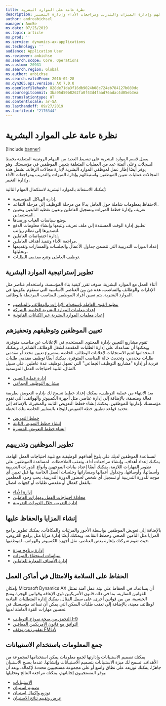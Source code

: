 ```yaml
---
title: نظرة عامة على الموارد البشرية
description: يعمل قسم الموارد البشرية على تبسيط العديد من المهام الروتينية المتعلقة بحفظ السجلات وعلى أتمتة عدد من العمليات المتعلقة بتعيين الموظفين في مؤسستك. وهو يوفر أيضًا إطار عمل لموظفي الموارد البشرية لإدارة مجالات الرقابة. تشمل هذه المجالات عمليات تعيين الموظفين واستبقائهم وإدارة الميزات والتدريب ومراجعات الأداء وإدارة التغيير.
author: andreabichsel
manager: AnnBe
ms.date: 07/25/2019
ms.topic: article
ms.prod: ''
ms.service: dynamics-ax-applications
ms.technology: ''
audience: Application User
ms.reviewer: anbichse
ms.search.scope: Core, Operations
ms.custom: 20931
ms.search.region: Global
ms.author: anbichse
ms.search.validFrom: 2016-02-28
ms.dyn365.ops.version: AX 7.0.0
ms.openlocfilehash: 828de71da3f16db9024b08c724eb784127b080dc
ms.sourcegitcommit: 3ba95d50b8262fa0f43d4faad76adac4d05eb3ea
ms.translationtype: HT
ms.contentlocale: ar-SA
ms.lasthandoff: 09/27/2019
ms.locfileid: "2176344"
---
```

# <a name="human-resources-overview"></a>نظرة عامة على الموارد البشرية

[!include [banner](../includes/banner.md)]

يعمل قسم الموارد البشرية على تبسيط العديد من المهام الروتينية المتعلقة بحفظ السجلات وعلى أتمتة عدد من العمليات المتعلقة بتعيين الموظفين في مؤسستك. وهو يوفر أيضًا إطار عمل لموظفي الموارد البشرية لإدارة مجالات الرقابة. تشمل هذه المجالات عمليات تعيين الموظفين واستبقائهم وإدارة الميزات والتدريب ومراجعات الأداء وإدارة التغيير.

يُمكنك الاستعانة بالموارد البشرية لاستكمال المهام التالية:

+ إدارة الهياكل المؤسسية.
+ الاحتفاظ بمعلومات شاملة حول العامل بدءًا من مرحلة التوظيف إلى مرحلة التقاعد.
+ تعريف وإدارة خطط الميزات وتسجيل العاملين وتعيين تغطية التابعين وتعيين المستفيدين.
+ وضع سياسات الغياب ورصدها.
+ تطبيق إدارة الوقت المستندة إلى ملف تعريف وتتبعها وإنشاء معلومات الدفع لتصديرها إلى نظام رواتب.
+ إدارة اختصاصات العاملين.
+ مراجعة الأداء وتنفيذ أهداف العاملين.
+ إعداد الدورات التدريبية التي تتضمن جداول الأعمال والجلسات والمسارات وتقديمها وتحليلها.
+ توظيف العاملي وتتبع مقدمي الطلبات.

## <a name="develop-a-human-resources-strategy"></a>تطوير إستراتيجية الموارد البشرية

أثناء العمل مع الموارد البشرية، سوف تقرر كيفية بناء المؤسسة، واستخدام عناصر مثل الإدارات والوظائف والمناصب. هذه من بين العناصر الأساسية التي ستقوم بتكوينها في الموارد البشرية. يتم تعيين أفراد الموظفين للمناصب المرتبطة بالوظائف.

- [تنظيم القوى العاملة باستخدام الإدارات والوظائف والمناصب](../../talent/departments-jobs-positions.md)
- [إعداد معلمات الموارد البشرية الخاصة بالشركة](../../talent/set-up-company-specific-hr-parameters.md)
- [إعداد معلمات الموارد البشرية عبر الكيانات القانونية](../../talent/set-up-hr-parameters-across-legal-entities.md)

## <a name="recruit-hire-and-motivate-employees"></a>تعيين الموظفين وتوظيفهم وتحفيزهم

تقوم مشاريع التعيين بإدارة المحتوى المستخدم في الإعلانات عن مناصب متوفرة، ويمكنها أن تساعدك على إدارة الطلبات المقدمة لشغل الوظائف الشاغرة. ويمكنك استخدامها لتتبع الاستجابات لإعلانات الوظائف الخاصة بمشروع تعيين محدد أو مقدمي طلبات محددين، وتحديث حالة المناصب المتوفرة. يمكنك أيضًا توظيف مقدمي طلبات فردية أو إدارة "مشاريع التوظيف الجماعي" التي تسهل توظيف عدة عاملين، على سبيل المثال، لتلبية احتياجات العمل الموسمية.

- [إدارة عملية التعيين](manage-recruiting-process.md)
- [مشاريع التوظيف الجماعي](mass-hire-projects.md) 

بعد الانتهاء من عملية التوظيف، يمكنك إعداد خطط تسمح لك بإدارة التعويض بطريقة فعالة ومنصفة، بالإضافة إلى إدارة عناصر، مثل أجهزة الكمبيوتر والهواتف، التي تقوم مؤسستك بإعارتها للموظفين. يمكنك إنشاء خطط التعويض الثابتة والمتغيرة، بالإضافة إلى تحديد قواعد تطبيق خطة التعويض للوفاء بالمعايير الخاصة بتلك الخطة.

- [خطط التعويض](../../talent/compensation-plans.md)
- [إنشاء خطط التعويض الثابتة](../../talent/create-fixed-compensation-plans.md)
- [إنشاء خطط التعويض المتغيرة](../../talent/create-variable-compensation-plans.md)

## <a name="develop-and-train-employees"></a>تطوير الموظفين وتدريبهم

لمساعدة الموظفين لديك على بلوغ أهدافهم الوظيفية مع تلبية احتياجات العمل الهامة، يمكنك إعداد أهداف، وإنشاء مراجعات أداء، وتعقب الملاحظات. لمساعدة الموظفين على تطوير المهارات اللازمة، يمكنك أيضًا إعداد بيانات الموجهين‬ وأنواع الدورات التدريبية وأسمائها، وأوصافها، وجداول أعمالها ومساراتها وجلسات العمل الخاصة بها قبل تعيين أي موجه للدورة التدريبية أو تسجيل أي شخص لحضور الدورة التدريبية. يحب وجود المعلمين بالفعل كعمال أو مقدمي طلبات أو كجهات اتصال.

- [إدارة الأداء](../../talent/performance-management-overview.md)
- [محاذاة احتياجات العمل ومهارات العاملين](../../talent/skills.md)
- [إدارة التدريب خلال الدورات التدريبية](../../talent/courses.md)

## <a name="create-and-maintain-benefits"></a>إنشاء المزايا والحفاظ عليها

بالإضافة إلى تعويض الموظفين بواسطة الأجور والمرتبات والمكافآت، يمكنك تطوير برامج المزايا مثل التأمين الصحي وخطط التقاعد. ويمكنك أيضًا إدارة مزايا مثل برامج القروض، حيث تقوم شركتك بإعارة بعض العناصر، مثل أجهزة الكمبيوتر والهواتف، لموظفيها.

- [إدارة برنامج ميزة](../../talent/manage-benefit-program.md)
- [سياسات استحقاق الميزات](../../talent/benefit-eligibility-policies.md)
- [إدارة الأصناف المعارة للعاملين](../../talent/loan-items.md)

## <a name="maintain-workplace-safety-and-compliance"></a>الحفاظ على السلامة والامتثال في أماكن العمل

بإمكان Microsoft Dynamics AX أن يساعدك في الحفاظ على بيئة عمل آمنة تمتثل للقوانين السارية، بما في ذلك قانون الأمريكيين ذوي الإعاقة وقوانين الهجرة ومنح الجنسية، من بين قوانين أخرى. على سبيل المثال، يمكنك إدارة المتطلبات المادية لوظائف معينة، بالإضافة إلى تعقب طلبات السكن التي يمكن أن تساعد مؤسستك في تحسين مهارات القوة العاملة لديها.

- [التحقق من صحة نموذج التوظيف I-9](localizations/noam-usa-form-i-9-verification.md)
- [التوافق مع قانون الأمريكيين المعاقين](localizations/noam-usa-comply-ada.md)
- [تعقب زمن توقف FMLA](localizations/noam-usa-track-time-for-fmla.md)

## <a name="gather-information-using-questionnaires"></a>جمع المعلومات باستخدام الاستبيانات

يمكنك تصميم الاستبيانات وإدارتها لجمع معلومات يمكن استخدامها لمجموعة من الأهداف. تسمح لك ميزة الاستبيانات بتصميم الاستبيانات وإنشائها. عندما يصبح الاستبيان جاهزًا، يمكنك توزيعه على نطاق واسع أو على مجموعة مستجيبين محددة لإكماله. وبعد أن يوفر المستجيبون إجاباتهم، يمكنك مراجعة النتائج وتحليلها.

- [الاستبيانات](../../talent/questionnaires.md)
- [تصميم استبيان](../../talent/design-questionnaires.md)
- [توزيع وإكمال استبيان](../../talent/distribute-questionnaires.md)
- [عرض وتقييم نتائج الاستبيان](../../talent/evaluate-questionnaire-results.md)
